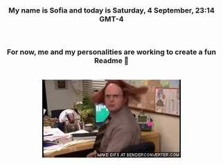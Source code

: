 


<div align="center">
<h3 >My name is Sofia and today is Saturday, 4 September, 23:14 GMT-4</h3><br>
<h3 >For now, me and my personalities are working to create a fun Readme 👋
</h3><br>
<img src='img/dwight.gif' alt='working...'/>
</div>
